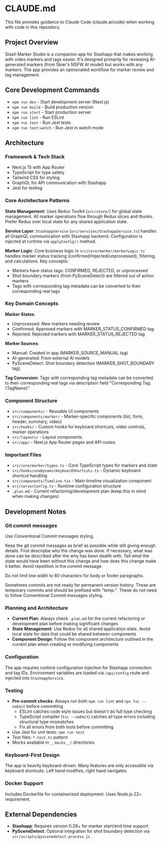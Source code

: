 # CLAUDE.md

This file provides guidance to Claude Code (claude.ai/code) when working with code in this repository.

## Project Overview

Stash Marker Studio is a companion app for Stashapp that makes working with video markers and tags easier. It's designed primarily for reviewing AI-generated markers (from Skier's NSFW AI model) but works with any markers. The app provides an opinionated workflow for marker review and tag management.

## Core Development Commands

- `npm run dev` - Start development server (Next.js)
- `npm run build` - Build production version
- `npm run start` - Start production server
- `npm run lint` - Run ESLint
- `npm run test` - Run Jest tests
- `npm run test:watch` - Run Jest in watch mode

## Architecture

### Framework & Tech Stack

- Next.js 15 with App Router
- TypeScript for type safety
- Tailwind CSS for styling
- GraphQL for API communication with Stashapp
- Jest for testing

### Core Architecture Patterns

**State Management**: Uses Redux Toolkit (`src/store/`) for global state management. All marker operations flow through Redux slices and thunks. Prefer Redux over local state for any shared application state.

**Service Layer**: `StashappService` (`src/services/StashappService.ts`) handles all GraphQL communication with Stashapp backend. Configuration is injected at runtime via `applyConfig()` method.

**Marker Logic**: Core business logic in `src/core/marker/markerLogic.ts` handles marker status tracking (confirmed/rejected/unprocessed), filtering, and calculations. Key concepts:

- Markers have status tags: CONFIRMED, REJECTED, or unprocessed
- Shot boundary markers (from PySceneDetect) are filtered out of action markers
- Tags with corresponding tag metadata can be converted to their corresponding real tags

### Key Domain Concepts

**Marker States**:

- Unprocessed: New markers needing review
- Confirmed: Approved markers with MARKER_STATUS_CONFIRMED tag
- Rejected: Rejected markers with MARKER_STATUS_REJECTED tag

**Marker Sources**:

- Manual: Created in app (MARKER_SOURCE_MANUAL tag)
- AI-generated: From external AI models
- PySceneDetect: Shot boundary detection (MARKER_SHOT_BOUNDARY tag)

**Tag Conversion**: Tags with corresponding tag metadata can be converted to their corresponding real tags via description field "Corresponding Tag: {TagName}"

### Component Structure

- `src/components/` - Reusable UI components
- `src/components/marker/` - Marker-specific components (list, form, header, summary, video)
- `src/hooks/` - Custom hooks for keyboard shortcuts, video controls, marker operations
- `src/layouts/` - Layout components
- `src/app/` - Next.js App Router pages and API routes

### Important Files

- `src/core/marker/types.ts` - Core TypeScript types for markers and state
- `src/hooks/useDynamicKeyboardShortcuts.ts` - Dynamic keyboard shortcut handling
- `src/components/Timeline.tsx` - Main timeline visualization component
- `src/serverConfig.ts` - Runtime configuration structure
- `.plan.md` - Current refactoring/development plan (keep this in mind when making changes)

## Development Notes

### Git commit messages

Use Conventional Commit messages styling.

Keep the git commit messages as brief as possible while still giving enough details. First descripbe why the change was done. If necessary, what was done can be described after the why has been dealth with. Tell what the state would have been without this change and how does this change make it better. Avoid repetition in the commit message.

Do not limit line width to 80 characters for body or footer paragraphs.

Sometimes commits are not ready for permanent version history. These are temporary commits and should be prefixed with "temp:". These do not need to follow Conventional Commit messages styling.

### Planning and Architecture

- **Current Plan**: Always check `.plan.md` for the current refactoring or development plan before making significant changes
- **State Management**: Use Redux for all shared application state. Avoid local state for data that could be shared between components
- **Component Design**: Follow the component architecture outlined in the current plan when creating or modifying components

### Configuration

The app requires runtime configuration injection for Stashapp connection and tag IDs. Environment variables are loaded via `/api/config` route and injected into `StashappService`.

### Testing

- **Pre-commit checks**: Always run both `npm run lint` and `npx tsc --noEmit` before committing
  - ESLint catches code style issues but doesn't do full type checking
  - TypeScript compiler (`tsc --noEmit`) catches all type errors including structural type mismatches
  - Fix all errors from both tools before committing
- Use Jest for unit tests: `npm run test`
- Test files: `*.test.ts` pattern
- Mocks available in `__mocks__/` directories

### Keyboard-First Design

The app is heavily keyboard-driven. Many features are only accessible via keyboard shortcuts. Left hand modifies, right hand navigates.

### Docker Support

Includes Dockerfile for containerized deployment. Uses Node.js 22+ requirement.

## External Dependencies

- **Stashapp**: Requires version 0.28+ for marker start/end time support
- **PySceneDetect**: Optional integration for shot boundary detection via `src/scripts/pyscenedetect-process.js`
